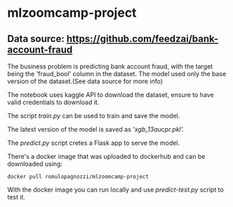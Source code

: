 # mlzoomcamp-project
## Data source: https://github.com/feedzai/bank-account-fraud

The business problem is predicting bank account fraud, with the target being the 'fraud_bool' column in the dataset.
The model used only the base version of the dataset.(See data source for more info)

The notebook uses kaggle API to download the dataset, ensure to have valid credentials to download it.

The script *train.py* can be used to train and save the model.

The latest version of the model is saved as *'xgb_13aucpr.pkl'.*

The *predict.py* script cretes a Flask app to serve the model.

There's a docker image that was uploaded to dockerhub and can be downloaded using:

```
docker pull romulopagnozzi/mlzoomcamp-project
```

With the docker image you can run locally and use *predict-test.py* script to test it.
